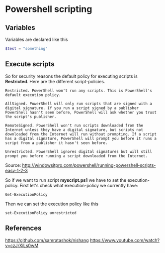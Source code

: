 # Powershell scripting


## Variables

Variables are declared like this

```powershell
$test = "something"
```

## Execute scripts

So for security reasons the default policy for executing scripts is **Restricted**. Here are the different script-policies.

```
Restricted. PowerShell won't run any scripts. This is PowerShell's default execution policy.

AllSigned. PowerShell will only run scripts that are signed with a digital signature. If you run a script signed by a publisher PowerShell hasn't seen before, PowerShell will ask whether you trust the script's publisher.

RemoteSigned. PowerShell won't run scripts downloaded from the Internet unless they have a digital signature, but scripts not downloaded from the Internet will run without prompting. If a script has a digital signature, PowerShell will prompt you before it runs a script from a publisher it hasn't seen before.

Unrestricted. PowerShell ignores digital signatures but will still prompt you before running a script downloaded from the Internet.
```

Source: http://windowsitpro.com/powershell/running-powershell-scripts-easy-1-2-3

So if we want to run script **myscript.ps1** we have to set the execution-policy.
First let's check what execution-policy we currently have:

```
Get-ExecutionPolicy
```

Then we can set the execution policy like this

```
set-ExecutionPolicy unrestricted
```

## References
https://github.com/samratashok/nishang
https://www.youtube.com/watch?v=czJrXiLs0wM
